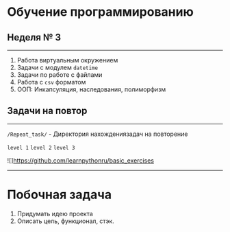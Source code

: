 # Обучение программированию

## Неделя № 3
-------------
1. Работа  виртуальным окружением
2. Задачи  с модулем `datetime`
3. Задачи по работе с файлами
4. Работа с `csv` форматом
5. ООП: Инкапсуляция, наследования, полиморфизм

## Задачи на повтор
-------------
`/Repeat_task/` - Директория нахождениязадач на повторение

`level 1`
`level 2`
`level 3`

![]https://github.com/learnpythonru/basic_exercises

-------------------------
# Побочная задача
1. Придумать идею проекта
2. Описать цель, функционал, стэк.
 